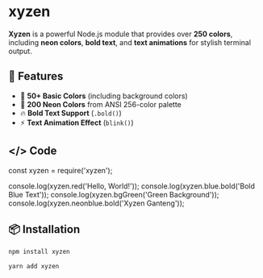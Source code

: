 # xyzen  

**Xyzen** is a powerful Node.js module that provides over **250 colors**, including **neon colors**, **bold text**, and **text animations** for stylish terminal output.  

## 🚀 Features  
- 🎨 **50+ Basic Colors** (including background colors)  
- 🌈 **200 Neon Colors** from ANSI 256-color palette  
- 🔥 **Bold Text Support** (`.bold()`)  
- ⚡ **Text Animation Effect** (`blink()`)  

## </> Code
const xyzen = require('xyzen');

console.log(xyzen.red('Hello, World!'));
console.log(xyzen.blue.bold('Bold Blue Text'));
console.log(xyzen.bgGreen('Green Background'));
console.log(xyzen.neonblue.bold('Xyzen Ganteng'));

## 📦 Installation  
```sh
npm install xyzen

yarn add xyzen
